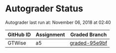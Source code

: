 # Autograder Status
Autograder last run at: November 06, 2018 at 02:40

| GitHub ID | Assignment | Graded Branch |
|-----------|------------|---------------|
| GTWise | a5 | [graded-95e9bf](https://github.com/Fall2018COMP401-001/a5-GTWise/tree/graded-95e9bf) | 
